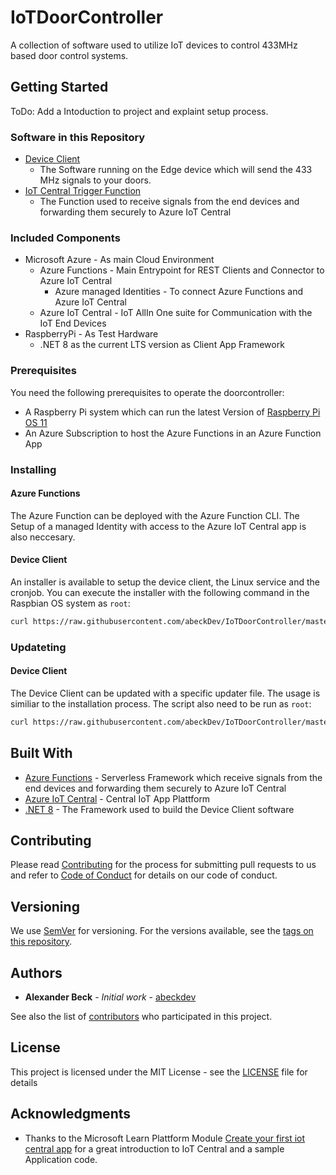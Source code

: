 # IoTDoorController

A collection of software used to utilize IoT devices to control 433MHz based door control systems. 

## Getting Started
ToDo: Add a Intoduction to project and explaint setup process. 

### Software in this Repository

* [Device Client](DeviceClient/AbeckDev.DoorController.DeviceClient/AbeckDev.DoorController.DeviceClient/)
  * The Software running on the Edge device which will send the 433 MHz signals to your doors.
* [IoT Central Trigger Function](IoTCentralTriggerFunction/)
  * The Function used to receive signals from the end devices and forwarding them securely to Azure IoT Central


### Included Components 

* Microsoft Azure - As main Cloud Environment
  * Azure Functions - Main Entrypoint for REST Clients and Connector to Azure IoT Central
    * Azure managed Identities - To connect Azure Functions and Azure IoT Central
  * Azure IoT Central - IoT AllIn One suite for Communication with the IoT End Devices
* RaspberryPi - As Test Hardware
  * .NET 8 as the current LTS version as Client App Framework
  


### Prerequisites

You need the following prerequisites to operate the doorcontroller:
* A Raspberry Pi system which can run the latest Version of [Raspberry Pi OS 11](https://www.raspberrypi.com/software/operating-systems/)
* An Azure Subscription to host the Azure Functions in an Azure Function App


### Installing

#### Azure Functions 

The Azure Function can be deployed with the Azure Function CLI. The Setup of a managed Identity with access to the Azure IoT Central app is also neccesary. 

#### Device Client

An installer is available to setup the device client, the Linux service and the cronjob. You can execute the installer with the following command in the Raspbian OS system as ```root```:

```bash
curl https://raw.githubusercontent.com/abeckDev/IoTDoorController/master/DeviceClient/AbeckDev.DoorController.DeviceClient/setupDoorController.sh | bash -
```

### Updateting 

#### Device Client

The Device Client can be updated with a specific updater file. The usage is similiar to the installation process. The script also need to be run as ```root```:

```bash
curl https://raw.githubusercontent.com/abeckDev/IoTDoorController/master/DeviceClient/AbeckDev.DoorController.DeviceClient/updateDoorClient.sh | bash -
```

## Built With

* [Azure Functions](https://azure.microsoft.com/en-us/services/functions/) - Serverless Framework which receive signals from the end devices and forwarding them securely to Azure IoT Central
* [Azure IoT Central](https://azure.microsoft.com/en-us/services/iot-central/) - Central IoT App Plattform
* [.NET 8](https://dotnet.microsoft.com/learn/dotnet/what-is-dotnet) - The Framework used to build the Device Client software

## Contributing

Please read [Contributing](CONTRIBUTING.md) for the process for submitting pull requests to us and refer to [Code of Conduct](CODE_OF_CONDUCT.md) for details on our code of conduct. 

## Versioning

We use [SemVer](http://semver.org/) for versioning. For the versions available, see the [tags on this repository](https://github.com/abeckDev/IoTDoorController/releases). 

## Authors

* **Alexander Beck** - *Initial work* - [abeckdev](https://github.com/abeckDev)

See also the list of [contributors](https://github.com/abeckDev/IoTDoorController/graphs/contributors) who participated in this project.

## License

This project is licensed under the MIT License - see the [LICENSE](LICENSE) file for details

## Acknowledgments

* Thanks to the Microsoft Learn Plattform Module [Create your first iot central app](https://docs.microsoft.com/en-us/learn/modules/create-your-first-iot-central-app/) for a great introduction to IoT Central and a sample Application code. 


  
  
